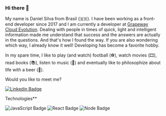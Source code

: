 ### Hi there 👋

My name is Daniel Silva from Brasil (🇧🇷). I have been working as a front-end developer since 2017 and I am currently a developer at [Grapeway Cloud Evolution](https://www.grapeway.com.br). Dealing with people in times of quick, light and intelligent information made me understand that success and the answers are actually in the questions. And that's how I found the way. If you are also wondering which way, I already know it well!
Developing has become a favorite hobby.

In my spare time, I like to play (and watch) football (⚽️), watch movies (🎞️), read books (📚), listen to music (🎵) and eventually like to philosophize about life with a beer (🍺).

Would you like to meet me?

[![Linkedin Badge](https://img.shields.io/badge/-LinkedIn-blue?style=flat-square&logo=Linkedin&logoColor=white&link=https://www.linkedin.com/in/daniel-silva-dxp/)](https://www.linkedin.com/in/daniel-silva-dxp/)


Technologies**

![JavaScript Badge](https://img.shields.io/badge/JavaScript-F7DF1E?style=for-the-badge&logo=javascript&logoColor=black) ![React Badge](https://img.shields.io/badge/React-20232A?style=for-the-badge&logo=react&logoColor=61DAFB) ![Node Badge](https://img.shields.io/badge/Node.js-43853D?style=for-the-badge&logo=node.js&logoColor=white)

<br>

<!--
**daniel-silva-dxp/daniel-silva-dxp** is a ✨ _special_ ✨ repository because its `README.md` (this file) appears on your GitHub profile.

Here are some ideas to get you started:

- 🔭 I’m currently working on ...
- 🌱 I’m currently learning ...
- 👯 I’m looking to collaborate on ...
- 🤔 I’m looking for help with ...
- 💬 Ask me about ...
- 📫 How to reach me: ...
- 😄 Pronouns: ...
- ⚡ Fun fact: ...
-->
